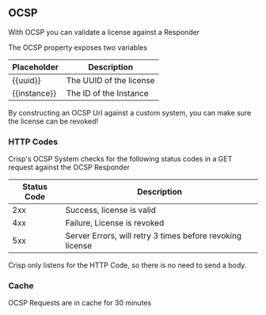 ## OCSP

With OCSP you can validate a license against a Responder


The OCSP property exposes two variables

| Placeholder   | Description                      |
| ------------- | -------------------------------- |
| {{uuid}}      | The UUID of the license          |
| {{instance}}  | The ID of the Instance           |

By constructing an OCSP Url against a custom system, you can make sure the license can be revoked!


### HTTP Codes

Crisp's OCSP System checks for the following status codes in a GET request against the OCSP Responder

| Status Code | Description                                            |
| ----------- | ------------------------------------------------------ |
| 2xx         | Success, license is valid                              |
| 4xx         | Failure, License is revoked                            |
| 5xx         | Server Errors, will retry 3 times before revoking license |

Crisp only listens for the HTTP Code, so there is no need to send a body.


### Cache

OCSP Requests are in cache for 30 minutes